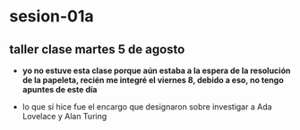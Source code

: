 # sesion-01a

## taller clase martes 5 de agosto

- **yo no estuve esta clase porque aún estaba a la espera de la resolución de la papeleta, recién me integré el viernes 8, debido a eso, no tengo apuntes de este día**

- lo que sí hice fue el encargo que designaron sobre investigar a Ada Lovelace y Alan Turing
